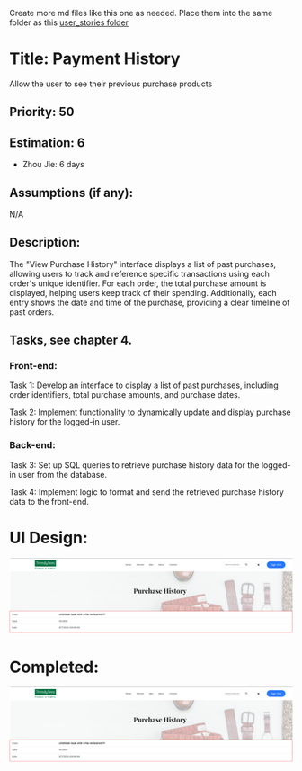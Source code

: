 Create more md files like this one as needed. Place them into the same folder 
as this [user_stories folder](./)

# Title: Payment History

Allow the user to see their previous purchase products
 
## Priority: 50
 

## Estimation: 6
* Zhou Jie: 6 days
 

## Assumptions (if any):
N/A
## Description:  
The "View Purchase History" interface displays a list of past purchases, allowing users to track and reference specific transactions using each order's unique identifier. For each order, the total purchase amount is displayed, helping users keep track of their spending. Additionally, each entry shows the date and time of the purchase, providing a clear timeline of past orders.

## Tasks, see chapter 4.

### Front-end:

Task 1: Develop an interface to display a list of past purchases, including order identifiers, total purchase amounts, and purchase dates.

Task 2: Implement functionality to dynamically update and display purchase history for the logged-in user.

 
### Back-end:

Task 3: Set up SQL queries to retrieve purchase history data for the logged-in user from the database.

Task 4: Implement logic to format and send the retrieved purchase history data to the front-end.

 
# UI Design:
![alt text](pictures/puchaseHistory1.png)
 


# Completed:
![alt text](pictures/puchaseHistory1.png) 
 

